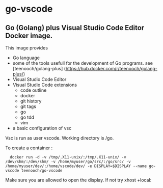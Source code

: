 # go-vscode
## Go (Golang) plus Visual Studio Code Editor Docker image.

This image provides
- Go language
- some of the tools usefull for the development of Go programs.
  see [teenooch/golang-plus] (https://hub.docker.com/r/teenooch/golang-plus/)
- Visual Studio Code Editor
- Visual Studio Code extensions
  - code outline
  - docker
  - git history
  - git tags
  - go
  - go tdd
  - vim
- a basic configuration of vsc

Vsc is run as user vscode. Working directory is /go.

To create a container :
```
  docker run -d -v /tmp/.X11-unix/:/tmp/.X11-unix/ -v /dev/shm/:/dev/shm/ -v /home/myuser/go/src/:/go/src/ -v /home/myuser/dev/:/home/vscode/dev/ -e DISPLAY=$DISPLAY --name go-vscode teenooch/go-vscode
```
Make sure you are allowed to open the display. If not try xhost +local:
